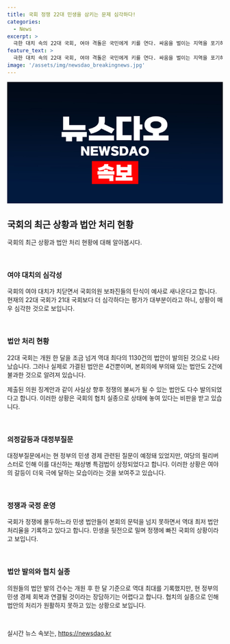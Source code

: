 ```yaml
---
title: 국회 정쟁 22대 민생을 삼키는 문제 심각하다!
categories:
  - News
excerpt: >
  극한 대치 속의 22대 국회, 여야 격돌은 국민에게 키를 연다. 싸움을 벌이는 지역을 포기하는 정쟁 상황, 민생문제는 뒷전. 대정부질문 무산으로 민생이 논의되지 않아 비판 쏟아졌다. 1130개의 법안이 제출되었지만 현재 가결된 법안은 4건뿐. 향후도 여야 격돌과 민생이 희생될 우려가 크다. 7월 5일 국회 개원식과 일정이 보이콧되면서 여야의 책임 회피 논란까지 일고 있다. 정쟁 불씨로 가득 찬 국회 상황, 민생을 놓고의 협치는 사라졌다.
feature_text: >
  극한 대치 속의 22대 국회, 여야 격돌은 국민에게 키를 연다. 싸움을 벌이는 지역을 포기하는 정쟁 상황, 민생문제는 뒷전. 대정부질문 무산으로 민생이 논의되지 않아 비판 쏟아졌다. 1130개의 법안이 제출되었지만 현재 가결된 법안은 4건뿐. 향후도 여야 격돌과 민생이 희생될 우려가 크다. 7월 5일 국회 개원식과 일정이 보이콧되면서 여야의 책임 회피 논란까지 일고 있다. 정쟁 불씨로 가득 찬 국회 상황, 민생을 놓고의 협치는 사라졌다.
image: '/assets/img/newsdao_breakingnews.jpg'
---
```


<p><img src="/assets/img/newsdao_breakingnews.jpg" alt="pcversion 속보" /></p>

<h2 data-ke-size="size26">국회의 최근 상황과 법안 처리 현황</h2>

<p>국회의 최근 상황과 법안 처리 현황에 대해 알아봅시다.</p>

<p data-ke-size="size16">&nbsp;</p>

<h3><b>여야 대치의 심각성</b></h3>

<p>국회의 여야 대치가 치닫면서 국회의원 보좌진들의 탄식이 예사로 새나온다고 합니다. 현재의 22대 국회가 21대 국회보다 더 심각하다는 평가가 대부분이라고 하니, 상황이 매우 심각한 것으로 보입니다.</p>

<p data-ke-size="size16">&nbsp;</p>

<h3><b>법안 처리 현황</b></h3>

<p>22대 국회는 개원 한 달을 조금 넘겨 역대 최다의 1130건의 법안이 발의된 것으로 나타났습니다. 그러나 실제로 가결된 법안은 4건뿐이며, 본회의에 부의돼 있는 법안도 2건에 불과한 것으로 알려져 있습니다. </p>

<p>제출된 의원 징계안과 같이 사실상 향후 정쟁의 불씨가 될 수 있는 법안도 다수 발의되었다고 합니다. 이러한 상황은 국회의 협치 실종으로 상태에 놓여 있다는 비판을 받고 있습니다.</p>

<p data-ke-size="size16">&nbsp;</p>

<h3><b>의정갈등과 대정부질문</b></h3>

<p>대정부질문에서는 현 정부의 민생 경제 관련된 질문이 예정돼 있었지만, 여당의 필리버스터로 인해 이를 대신하는 채상병 특검법이 상정되었다고 합니다. 이러한 상황은 여야의 갈등이 더욱 극에 달하는 모습이라는 것을 보여주고 있습니다.</p>

<p data-ke-size="size16">&nbsp;</p>

<h3><b>정쟁과 국정 운영</b></h3>

<p>국회가 정쟁에 몰두하느라 민생 법안들이 본회의 문턱을 넘지 못하면서 역대 최저 법안 처리율을 기록하고 있다고 합니다. 민생을 뒷전으로 밀며 정쟁에 빠진 국회의 상황이라고 보입니다.</p>

<p data-ke-size="size16">&nbsp;</p>

<h3><b>법안 발의와 협치 실종</b></h3>

<p>의원들의 법안 발의 건수는 개원 후 한 달 기준으로 역대 최대를 기록했지만, 현 정부의 민생 경제 회복과 연결될 것이라는 장담하기는 어렵다고 합니다. 협치의 실종으로 인해 법안의 처리가 원활하지 못하고 있는 상황으로 보입니다.</p>

<p data-ke-size="size16">&nbsp;</p>
실시간 뉴스 속보는, <a href="https://newsdao.kr" rel="dofollow">https://newsdao.kr</a>


